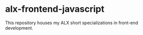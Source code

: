 # alx-frontend-javascript
This repository houses my ALX short specializations in front-end development.
